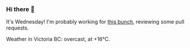 ### Hi there :wave:

It's Wednesday! I'm probably working for [this bunch](https://github.com/kohofinancial), reviewing some pull requests.

Weather in Victoria BC: overcast, at +16°C.
